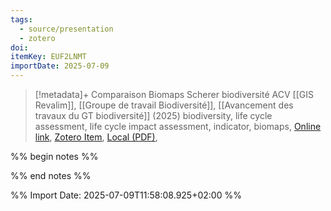 ```yaml
---
tags:
  - source/presentation
  - zotero
doi: 
itemKey: EUF2LNMT
importDate: 2025-07-09
---
```

>[!metadata]+
> Comparaison Biomaps Scherer biodiversité ACV
> [[GIS Revalim]], [[Groupe de travail Biodiversité]], 
> [[Avancement des travaux du GT biodiversité]] (2025)
> biodiversity, life cycle assessment, life cycle impact assessment, indicator, biomaps, 
> [Online link](), [Zotero Item](zotero://select/library/items/EUF2LNMT), [Local (PDF)](file://C:/Users/aburg/Documents/references/zotero/storage/9YPIQWC9/_Support290425_REVALIM_GTBiodiv_AnalyseQualitative2.pdf), 

%% begin notes %%

%% end notes %%

%% Import Date: 2025-07-09T11:58:08.925+02:00 %%

